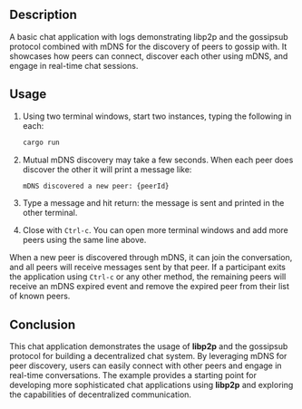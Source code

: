 ## Description

A basic chat application with logs demonstrating libp2p and the gossipsub protocol combined with mDNS for the discovery of peers to gossip with.
It showcases how peers can connect, discover each other using mDNS, and engage in real-time chat sessions.

## Usage

1. Using two terminal windows, start two instances, typing the following in each:
	```sh
	cargo run
	```

2. Mutual mDNS discovery may take a few seconds. When each peer does discover the other
   it will print a message like:
	```sh
	mDNS discovered a new peer: {peerId}
	```

3. Type a message and hit return: the message is sent and printed in the other terminal.

4. Close with `Ctrl-c`. You can open more terminal windows and add more peers using the same line above.

When a new peer is discovered through mDNS, it can join the conversation, and all peers will receive messages sent by that peer.
If a participant exits the application using `Ctrl-c` or any other method, the remaining peers will receive an mDNS expired event and remove the expired peer from their list of known peers.

## Conclusion

This chat application demonstrates the usage of **libp2p** and the gossipsub protocol for building a decentralized chat system.
By leveraging mDNS for peer discovery, users can easily connect with other peers and engage in real-time conversations.
The example provides a starting point for developing more sophisticated chat applications using **libp2p** and exploring the capabilities of decentralized communication.

